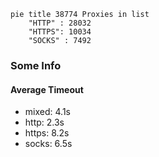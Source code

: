 
```mermaid
pie title 38774 Proxies in list
    "HTTP" : 28032
    "HTTPS": 10034
    "SOCKS" : 7492
```

### Some Info
#### Average Timeout

- mixed: 4.1s
- http: 2.3s
- https: 8.2s
- socks: 6.5s